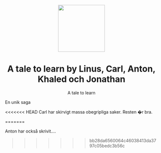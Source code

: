 <p align="center">
  <img src="https://www.stadsbiblioteket.nu/wp-content/uploads/Sagor-p%C3%A5-olika-spr%C3%A5k-shutterstock_547470640-3.jpg" width="154">
  <h1 align="center">A tale to learn by Linus, Carl, Anton, Khaled och Jonathan</h1>
  <p align="center">A tale to learn<p>
</p>



En unik saga

<<<<<<< HEAD
Carl har skirvigt massa obegripliga saker.
Resten �r bra.

=======


Anton har också skrivit....
>>>>>>> bb28da6560064c46038413da3797c05bedc3b56c
